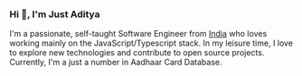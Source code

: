 ### Hi 👋, I'm Just Aditya

I'm a passionate, self-taught Software Engineer from [India](https://en.wikipedia.org/wiki/India) who loves working mainly on the JavaScript/Typescript stack. In my leisure time, I love to explore new technologies and contribute to open source projects. Currently, I'm a just a number in Aadhaar Card Database.
